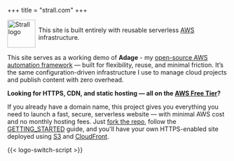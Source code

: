 +++
title = "strall.com"
+++

<p style="display: flex; align-items: center; gap: 0.5em;">
  <img
    class="theme-switch-logo"
    src="/assets/logo/logo-300x300.png"
    data-light="/assets/logo/logo-300x300.png"
    data-dark="/assets/logo/logo-300x300-inverted.png"
    style="width: 64px; height: 64px;"
    alt="Strall logo">
  <span>
    This site is built entirely with reusable serverless
    <a href="https://aws.amazon.com/">AWS</a> infrastructure.
  </span>
</p>

This site serves as a working demo of  **Adage** - my [open-source AWS automation framework](https://github.com/tstrall/adage) — built for flexibility, reuse, and minimal friction. It’s the same configuration-driven infrastructure I use to manage cloud projects and publish content with zero overhead.

**Looking for HTTPS, CDN, and static hosting — all on the [AWS Free Tier](https://aws.amazon.com/free/)?**

If you already have a domain name, this project gives you everything you need to launch a fast, secure, serverless website — with minimal AWS cost and no monthly hosting fees. Just [fork the repo](https://github.com/tstrall/strall.com), follow the [GETTING_STARTED](https://github.com/tstrall/strall.com/blob/main/GETTING_STARTED.md) guide, and you'll have your own HTTPS-enabled site deployed using [S3](https://aws.amazon.com/s3/) and [CloudFront](https://aws.amazon.com/cloudfront/).

{{< logo-switch-script >}}
